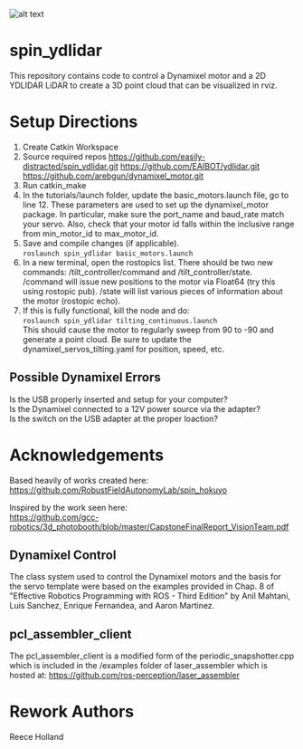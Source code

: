 ![alt text](https://raw.githubusercontent.com/easily-distracted/spin-ydlidar/master/Building-5-Tower.png)


# spin_ydlidar 
This repository contains code to control a Dynamixel motor and a 2D YDLIDAR LiDAR to create a 3D point cloud that can be visualized in rviz.


# Setup Directions
1. Create Catkin Workspace
2. Source required repos
  https://github.com/easily-distracted/spin_ydlidar.git
  https://github.com/EAIBOT/ydlidar.git
  https://github.com/arebgun/dynamixel_motor.git
3. Run catkin_make
4. In the tutorials/launch folder, update the basic_motors.launch file, go to line 12. These parameters are used to set up the dynamixel_motor package. In particular, make sure the port_name and baud_rate match your servo. Also, check that your motor id falls within the inclusive range from min_motor_id to max_motor_id. 
5. Save and compile changes (if applicable).<br/>
```roslaunch spin_ydlidar basic_motors.launch```<br/>
6. In a new terminal, open the rostopics list.  There should be two new commands: /tilt_controller/command and /tilt_controller/state.  /command will issue new positions to the motor via Float64 (try this using rostopic pub).  /state will list various pieces of information about the motor (rostopic echo).
7. If this is fully functional, kill the node and do:<br/>
```roslaunch spin_ydlidar tilting_continuous.launch```<br/>
This should cause the motor to regularly sweep from 90 to -90 and generate a point cloud.
Be sure to update the dynamixel_servos_tilting.yaml for position, speed, etc.

## Possible Dynamixel Errors
Is the USB properly inserted and setup for your computer?  
Is the Dynamixel connected to a 12V power source via the adapter?  
Is the switch on the USB adapter at the proper loaction?  

# Acknowledgements
Based heavily of works created here: </br>
https://github.com/RobustFieldAutonomyLab/spin_hokuyo

Inspired by the work seen here: </br>
https://github.com/gcc-robotics/3d_photobooth/blob/master/CapstoneFinalReport_VisionTeam.pdf </br>

## Dynamixel Control
The class system used to control the Dynamixel motors and the basis for the servo template were based on the examples provided in Chap. 8 of "Effective Robotics Programming with ROS - Third Edition" by Anil Mahtani, Luis Sanchez, Enrique Fernandea, and Aaron Martinez.
##
## pcl_assembler_client
The pcl_assembler_client is a modified form of the periodic_snapshotter.cpp which is included in the /examples folder of laser_assembler which is hosted at:
https://github.com/ros-perception/laser_assembler
##

# Rework Authors #

Reece Holland
